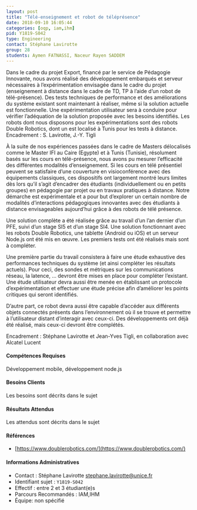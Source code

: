 ```yaml
---
layout: post
title: "Télé-enseignement et robot de téléprésence"
date: 2018-09-10 16:05:44
categories: [oqp, iam,ihm]
pid: Y1819-S042
type: Engineering
contact: Stéphane Lavirotte
group: 28
students: Aymen FATNASSI, Naceur Rayen SADDEM
---
```

       
Dans le cadre du projet Export, financé par le service de Pédagogie Innovante, nous avons réalisé des développement embarqués et serveur nécessaires à l’expérimentation envisagée dans le cadre du projet (enseignement à distance dans le cadre de TD, TP à l’aide d’un robot de télé-présence). Des tests techniques de performance et des améliorations du système existant sont maintenant à réaliser, même si la solution actuelle est fonctionnelle. Une expérimentation utilisateur sera à conduire pour vérifier l’adéquation de la solution proposée avec les besoins identifiés. Les robots dont nous disposons pour les expérimentations sont des robots Double Robotics, dont un est localisé à Tunis pour les tests à distance.
Encadrement : S. Lavirotte, J.-Y. Tigli


À la suite de nos expériences passées dans le cadre de Masters délocalisés comme le Master IFI au Caire (Egypte) et à Tunis (Tunisie), résolument basés sur les cours en télé-présence, nous avons pu mesurer l’efficacité des différentes modalités d’enseignement. Si les cours en télé présentiel peuvent se satisfaire d’une couverture en visioconférence avec des équipements classiques, ces dispositifs ont largement montré leurs limites dès lors qu’il s’agit d’encadrer des étudiants (individuellement ou en petits groupes) en pédagogie par projet ou en travaux pratiques à distance. Notre démarche est expérimentale et a pour but d’explorer un certain nombre de modalités d’interactions pédagogiques innovantes avec des étudiants à distance envisageables aujourd’hui grâce à des robots de télé présence.

Une solution complète a été réalisée grâce au travail d’un l’an dernier d’un PFE, suivi d’un stage SI5 et d’un stage SI4. Une solution fonctionnant avec les robots Double Robotics, une tablette (Android ou iOS) et un serveur Node.js ont été mis en œuvre. Les premiers tests ont été réalisés mais sont à compléter. 

Une première partie du travail consistera à faire une étude exhaustive des performances techniques du système (et ainsi compléter les résultats actuels). Pour ceci, des sondes et métriques sur les communications réseau, la latence, … devront être mises en place pour compléter l’existant. Une étude utilisateur devra aussi être menée en établissant un protocole d’expérimentation et effectuer une étude précise afin d’améliorer les points critiques qui seront identifiés.

D’autre part, ce robot devra aussi être capable d’accéder aux différents objets connectés présents dans l’environnement où il se trouve et permettre à l’utilisateur distant d’interagir avec ceux-ci. Des développements ont déjà été réalisé, mais ceux-ci devront être complétés.

Encadrement : Stéphane Lavirotte et Jean-Yves Tigli, en collaboration avec Alcatel Lucent

#### Compétences Requises
Développement mobile, développement node.js



     

#### Besoins Clients
Les besoins sont décrits dans le sujet

#### Résultats Attendus
Les attendus sont décrits dans le sujet

#### Références

  * [https://www.doublerobotics.com/](https://www.doublerobotics.com/)

#### Informations Administratives
  * Contact : Stéphane Lavirotte <stephane.lavirotte@unice.fr>
  * Identifiant sujet : `Y1819-S042`
  * Effectif : entre 2 et 3 étudiant(e)s
  * Parcours Recommandés : IAM,IHM
  * Équipe: non spécifié

     